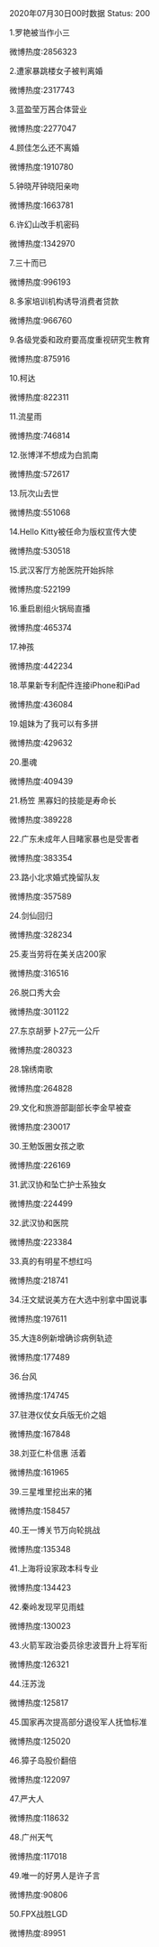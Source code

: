2020年07月30日00时数据
Status: 200

1.罗艳被当作小三

微博热度:2856323

2.遭家暴跳楼女子被判离婚

微博热度:2317743

3.蓝盈莹万茜合体营业

微博热度:2277047

4.顾佳怎么还不离婚

微博热度:1910780

5.钟晓芹钟晓阳亲吻

微博热度:1663781

6.许幻山改手机密码

微博热度:1342970

7.三十而已

微博热度:996193

8.多家培训机构诱导消费者贷款

微博热度:966760

9.各级党委和政府要高度重视研究生教育

微博热度:875916

10.柯达

微博热度:822311

11.流星雨

微博热度:746814

12.张博洋不想成为白凯南

微博热度:572617

13.阮次山去世

微博热度:551068

14.Hello Kitty被任命为版权宣传大使

微博热度:530518

15.武汉客厅方舱医院开始拆除

微博热度:522199

16.重启剧组火锅局直播

微博热度:465374

17.神孩

微博热度:442234

18.苹果新专利配件连接iPhone和iPad

微博热度:436084

19.姐妹为了我可以有多拼

微博热度:429632

20.墨魂

微博热度:409439

21.杨笠 黑寡妇的技能是寿命长

微博热度:389228

22.广东未成年人目睹家暴也是受害者

微博热度:383354

23.路小北求婚式挽留队友

微博热度:357589

24.剑仙回归

微博热度:328234

25.麦当劳将在美关店200家

微博热度:316516

26.脱口秀大会

微博热度:301122

27.东京胡萝卜27元一公斤

微博热度:280323

28.锦绣南歌

微博热度:264828

29.文化和旅游部副部长李金早被查

微博热度:230017

30.王勉饭圈女孩之歌

微博热度:226169

31.武汉协和坠亡护士系独女

微博热度:224499

32.武汉协和医院

微博热度:223384

33.真的有明星不想红吗

微博热度:218741

34.汪文斌说美方在大选中别拿中国说事

微博热度:197611

35.大连8例新增确诊病例轨迹

微博热度:177489

36.台风

微博热度:174745

37.驻港仪仗女兵版无价之姐

微博热度:167848

38.刘亚仁朴信惠 活着

微博热度:161965

39.三星堆里挖出来的猪

微博热度:158457

40.王一博关节万向轮挑战

微博热度:135348

41.上海将设家政本科专业

微博热度:134423

42.秦岭发现罕见雨蛙

微博热度:130023

43.火箭军政治委员徐忠波晋升上将军衔

微博热度:126321

44.汪苏泷

微博热度:125817

45.国家再次提高部分退役军人抚恤标准

微博热度:125020

46.獐子岛股价翻倍

微博热度:122097

47.严大人

微博热度:118632

48.广州天气

微博热度:117018

49.唯一的好男人是许子言

微博热度:90806

50.FPX战胜LGD

微博热度:89951

